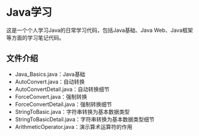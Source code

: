 # Java学习

这是一个个人学习Java的日常学习代码，包括Java基础、Java Web、Java框架等方面的学习笔记代码。

## 文件介绍

- Java_Basics.java：Java基础
- AutoConvert.java：自动转换
- AutoConvertDetail.java：自动转换细节
- ForceConvert.java：强制转换
- ForceConvertDetail.java：强制转换细节
- StringToBasic.java：字符串转换为基本数据类型
- StringToBasicDetail.java：字符串转换为基本数据类型细节
- ArithmeticOperator.java：演示算术运算符的作用
